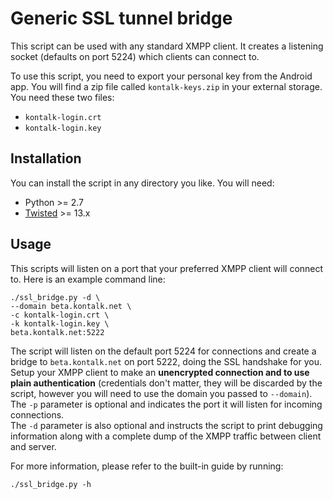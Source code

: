 Generic SSL tunnel bridge
=========================

This script can be used with any standard XMPP client.
It creates a listening socket (defaults on port 5224) which clients can
connect to.

To use this script, you need to export your personal key from the Android
app. You will find a zip file called `kontalk-keys.zip` in your external
storage. You need these two files:

* `kontalk-login.crt`
* `kontalk-login.key`


## Installation

You can install the script in any directory you like.
You will need:

 * Python >= 2.7
 * [Twisted](http://twistedmatrix.com/) >= 13.x


## Usage

This scripts will listen on a port that your preferred XMPP client will connect
to. Here is an example command line:

```
./ssl_bridge.py -d \
--domain beta.kontalk.net \
-c kontalk-login.crt \
-k kontalk-login.key \
beta.kontalk.net:5222
```

The script will listen on the default port 5224 for connections and create a
bridge to `beta.kontalk.net` on port 5222, doing the SSL handshake for you.  
Setup your XMPP client to make an **unencrypted connection and to use plain
authentication** (credentials don't matter, they will be discarded by the script,
however you will need to use the domain you passed to `--domain`).  
The `-p` parameter is optional and indicates the port it will listen for
incoming connections.  
The `-d` parameter is also optional and instructs the script to print debugging
information along with a complete dump of the XMPP traffic between client and
server.

For more information, please refer to the built-in guide by running:

```
./ssl_bridge.py -h
```

